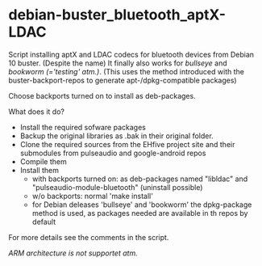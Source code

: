 # debian-buster_bluetooth_aptX-LDAC
Script installing aptX and LDAC codecs for bluetooth devices from Debian 10 buster.
(Despite the name) It finally also works for *bullseye* and *bookworm (='testing' atm.)*. (This uses the method introduced with the buster-backport-repos to generate apt-/dpkg-compatible packages)

Choose backports turned on to install as deb-packages.



What does it do?
- Install the required sofware packages
- Backup the original libraries as <libname>.bak in their original folder.
- Clone the required sources from the EHfive project site and their submodules from pulseaudio and google-android repos
- Compile them 
- Install them
  - with backports turned on: as deb-packages named "libldac" and "pulseaudio-module-bluetooth" (uninstall possible)
  - w/o backports: normal 'make install'
  - for Debian deleases 'bullseye' and 'bookworm' the dpkg-package method is used, as packages needed are available in th repos by default
  
For more details see the comments in the script.

*ARM architecture is not supportet atm.*
  
